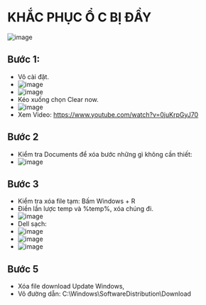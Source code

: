 # KHẮC PHỤC Ổ C BỊ ĐẦY #

![image](https://github.com/BsNgChiThanh/khac-phuc-day-o-C/assets/82578024/9bc5eb7b-a202-4bec-b547-329ab4a75bf5)

## Bước 1: ##

- Vô cài đặt.
- ![image](https://github.com/BsNgChiThanh/khac-phuc-day-o-C/assets/82578024/6a87831c-8387-4fbf-a3ad-e0b223de02f6)
- ![image](https://github.com/BsNgChiThanh/khac-phuc-day-o-C/assets/82578024/7d0c127d-024e-49e4-a4b4-c56bde049511)
- Kéo xuống chọn Clear now.
- ![image](https://github.com/BsNgChiThanh/khac-phuc-day-o-C/assets/82578024/4485a9d4-6084-45dc-a996-94e78c03c355)
- Xem Video: https://www.youtube.com/watch?v=0juKrpGyJ70

## Bước 2 ##

- Kiểm tra Documents để xóa bước những gì không cần thiết:
- ![image](https://github.com/BsNgChiThanh/khac-phuc-day-o-C/assets/82578024/061ec8a3-74e1-4315-899d-bceb64b9d7f9)

## Bước 3 ##

- Kiểm tra xóa file tạm: Bấm Windows + R
- Điền lần lược temp và %temp%, xóa chúng đi.
- ![image](https://github.com/BsNgChiThanh/khac-phuc-day-o-C/assets/82578024/3226767b-80dd-4918-8155-01910a5865cc)
- Dell sạch:
- ![image](https://github.com/BsNgChiThanh/khac-phuc-day-o-C/assets/82578024/2f622d59-4d6b-47c6-978e-c6ef9c790fe7)
- ![image](https://github.com/BsNgChiThanh/khac-phuc-day-o-C/assets/82578024/8adb5390-278b-4dc1-8428-612705686531)
- ![image](https://github.com/BsNgChiThanh/khac-phuc-day-o-C/assets/82578024/d2d4bdbb-ad70-4a5e-9155-5784ea3cbd9f)

## Bước 5 ##

- Xóa file download Update Windows,
- Vô đường dẫn: C:\Windows\SoftwareDistribution\Download
